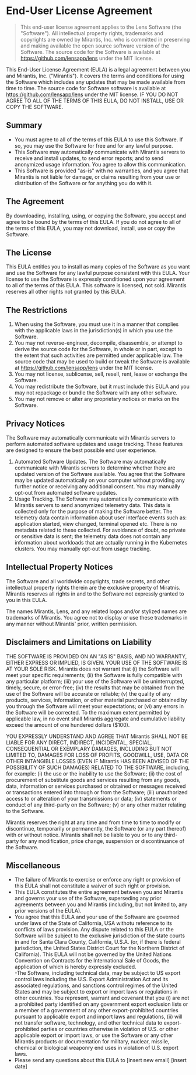 # End-User License Agreement

> This end-user license agreement applies to the Lens Software (the "Software"). All intellectual property rights, trademarks and copyrights are owned by Mirantis, Inc. who is committed in preserving and making available the open source software version of the Software. The source code for the Software is available at https://github.com/lensapp/lens under the MIT license.

This End-User License Agreement (EULA) is a legal agreement between you and Mirantis, Inc. ("Mirantis"). It covers the terms and conditions for using the Software which includes any updates that may be made available from time to time. The source code for Software software is available at https://github.com/lensapp/lens under the MIT license. IF YOU DO NOT AGREE TO ALL OF THE TERMS OF THIS EULA, DO NOT INSTALL, USE OR COPY THE SOFTWARE.

## Summary

- You must agree to all of the terms of this EULA to use this Software. If so, you may use the Software for free and for any lawful purpose.
- This Software may automatically communicate with Mirantis servers to receive and install updates, to send error reports; and to send anonymized usage information. You agree to allow this communication.
- This Software is provided "as-is" with no warranties, and you agree that Mirantis is not liable for damage, or claims resulting from your use or distribution of the Software or for anything you do with it.

## The Agreement

By downloading, installing, using, or copying the Software, you accept and agree to be bound by the terms of this EULA. If you do not agree to all of the terms of this EULA, you may not download, install, use or copy the Software.

## The License

This EULA entitles you to install as many copies of the Software as you want and use the Software for any lawful purpose consistent with this EULA. Your license to use the Software is expressly conditioned upon your agreement to all of the terms of this EULA. This software is licensed, not sold. Mirantis reserves all other rights not granted by this EULA.

## The Restrictions

1. When using the Software, you must use it in a manner that complies with the applicable laws in the jurisdiction(s) in which you use the Software.
2. You may not reverse-engineer, decompile, disassemble, or attempt to derive the source code for the Software, in whole or in part, except to the extent that such activities are permitted under applicable law. The source code that may be used to build or tweak the Software is available at https://github.com/lensapp/lens under the MIT license.
3. You may not license, sublicense, sell, resell, rent, lease or exchange the Software.
4. You may redistribute the Software, but it must include this EULA and you may not repackage or bundle the Software with any other software.
5. You may not remove or alter any proprietary notices or marks on the Software.

## Privacy Notices

The Software may automatically communicate with Mirantis servers to perform automated software updates and usage tracking. These features are designed to ensure the best possible end user experience.

1. Automated Software Updates. The Software may automatically communicate with Mirantis servers to determine whether there are updated version of the Software available. You agree that the Software may be updated automatically on your computer without providing any further notice or receiving any additional consent. You may manually opt-out from automated software updates.
2. Usage Tracking. The Software may automatically communicate with Mirantis servers to send anonymized telemetry data. This data is collected only for the purpose of making the Software better. The telemetry data contain information about user interface events such as: application started, view changed, terminal opened etc. There is no metadata related to these collected. For avoidance of doubt, no private or sensitive data is sent; the telemetry data does not contain any information about workloads that are actually running in the Kubernetes clusters. You may manually opt-out from usage tracking. 

## Intellectual Property Notices

The Software and all worldwide copyrights, trade secrets, and other intellectual property rights therein are the exclusive property of Miratnis. Mirantis reserves all rights in and to the Software not expressly granted to you in this EULA.

The names Mirantis, Lens, and any related logos and/or stylized names are trademarks of Mirantis. You agree not to display or use these trademarks in any manner without Mirantis' prior, written permission.

## Disclaimers and Limitations on Liability

THE SOFTWARE IS PROVIDED ON AN "AS IS" BASIS, AND NO WARRANTY, EITHER EXPRESS OR IMPLIED, IS GIVEN. YOUR USE OF THE SOFTWARE IS AT YOUR SOLE RISK. Mirantis does not warrant that (i) the Software will meet your specific requirements; (ii) the Software is fully compatible with any particular platform; (iii) your use of the Software will be uninterrupted, timely, secure, or error-free; (iv) the results that may be obtained from the use of the Software will be accurate or reliable; (v) the quality of any products, services, information, or other material purchased or obtained by you through the Software will meet your expectations; or (vi) any errors in the Software will be corrected.  To the maximum extent permitted by applicable law, in no event shall Mirantis aggregate and cumulative liability exceed the amount of one hundered dollars ($100).

YOU EXPRESSLY UNDERSTAND AND AGREE THAT Mirantis SHALL NOT BE LIABLE FOR ANY DIRECT, INDIRECT, INCIDENTAL, SPECIAL, CONSEQUENTIAL OR EXEMPLARY DAMAGES, INCLUDING BUT NOT LIMITED TO, DAMAGES FOR LOSS OF PROFITS, GOODWILL, USE, DATA OR OTHER INTANGIBLE LOSSES (EVEN IF Mirantis HAS BEEN ADVISED OF THE POSSIBILITY OF SUCH DAMAGES) RELATED TO THE SOFTWARE, including, for example: (i) the use or the inability to use the Software; (ii) the cost of procurement of substitute goods and services resulting from any goods, data, information or services purchased or obtained or messages received or transactions entered into through or from the Software; (iii) unauthorized access to or alteration of your transmissions or data; (iv) statements or conduct of any third-party on the Software; (v) or any other matter relating to the Software.

Mirantis reserves the right at any time and from time to time to modify or discontinue, temporarily or permanently, the Software (or any part thereof) with or without notice. Mirantis shall not be liable to you or to any third-party for any modification, price change, suspension or discontinuance of the Software.

## Miscellaneous

- The failure of Mirantis to exercise or enforce any right or provision of this EULA shall not constitute a waiver of such right or provision.
- This EULA constitutes the entire agreement between you and Mirantis and governs your use of the Software, superseding any prior agreements between you and Mirantis (including, but not limited to, any prior versions of the EULA).
- You agree that this EULA and your use of the Software are governed under laws of the State of California, USA withotu reference to its conflicts of laws provision. Any dispute related to this EULA or the Software will  be  subject  to  the  exclusive  jurisdiction  of  the  state  courts  in  and  for  Santa  Clara  County,  California,  U.S.A.  (or,  if  there  is  federal  jurisdiction,  the  United  States  District  Court  for  the  Northern  District  of  California). This EULA will  not  be  governed  by  the  United  Nations  Convention  on  Contracts  for  the  International  Sale  of  Goods,  the  application  of  which  is  hereby  expressly  excluded.  
-The Software, including technical data, may be subject to US export control laws including the U.S. Export Administration Act and its associated regulations, and sanctions control regimes of the United States and may be subject to export or import laws or regulations in other countries. You represent, warrant and covenant that you (i) are not a prohibited party identified on any government export exclusion lists or a member  of  a  government  of  any  other  export-prohibited  countries  pursuant  to  applicable  export  and  import  laws  and  regulations,  (ii)  will  not  transfer  software,  technology,  and  other  technical  data  to  export-prohibited  parties  or  countries  otherwise  in  violation  of  U.S.  or  other  applicable  export  or  import  laws,  or  use  the Software  or  any  other  Mirantis products or documentation for military, nuclear, missile, chemical or biological weaponry end uses in violation of U.S. export  laws. 
- Please send any questions about this EULA to [insert new email]
[insert date]
